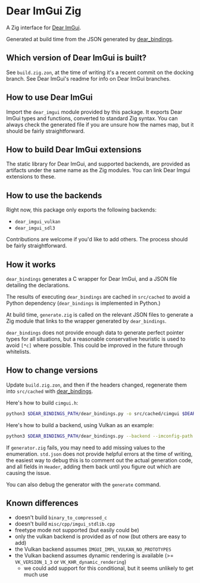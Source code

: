 # Dear ImGui Zig

A Zig interface for [Dear ImGui](https://github.com/ocornut/imgui).

Generated at build time from the JSON generated by [dear_bindings](https://github.com/dearimgui/dear_bindings).

## Which version of Dear ImGui is built?

See `build.zig.zon`, at the time of writing it's a recent commit on the docking branch. See Dear ImGui's readme for info on Dear ImGui branches.

## How to use Dear ImGui

Import the `dear_imgui` module provided by this package. It exports Dear ImGui types and functions, converted to standard Zig syntax. You can always check the generated file if you are unsure how the names map, but it should be fairly straightforward.

## How to build Dear ImGui extensions

The static library for Dear ImGui, and supported backends, are provided as artifacts under the same name as the Zig modules. You can link Dear Imgui extensions to these.

## How to use the backends

Right now, this package only exports the following backends:
* `dear_imgui_vulkan`
* `dear_imgui_sdl3`

Contributions are welcome if you'd like to add others. The process should be fairly straightforward.

## How it works

`dear_bindings` generates a C wrapper for Dear ImGui, and a JSON file detailing the declarations.

The results of executing `dear_bindings` are cached in `src/cached` to avoid a Python dependency
(`dear_bindings` is implemented in Python.)

At build time, `generate.zig` is called on the relevant JSON files to generate a Zig module that links to the wrapper generated by `dear_bindings`.

`dear_bindings` does not provide enough data to generate perfect pointer types for all situations, but a reasonable conservative heuristic is used to avoid `[*c]` where possible. This could be improved in the future through whitelists.

## How to change versions

Update `build.zig.zon`, and then if the headers changed, regenerate them into `src/cached` with [dear_bindings](https://github.com/dearimgui/dear_bindings).

Here's how to build `cimgui.h`:
```sh
python3 $DEAR_BINDINGS_PATH/dear_bindings.py -o src/cached/cimgui $DEAR_IMGUI_PATH/imgui.h
```

Here's how to build a backend, using Vulkan as an example:

```sh
python3 $DEAR_BINDINGS_PATH/dear_bindings.py --backend --imconfig-path $DEAR_IMGUI_PATH/imconfig.h -o src/cached/cimgui_impl_vulkan $DEAR_IMGUI_PATH/backends/imgui_impl_vulkan.h
```

If `generator.zig` fails, you may need to add missing values to the enumeration. `std.json` does not provide helpful errors at the time of writing, the easiest way to debug this is to comment out the actual generation code, and all fields in `Header`, adding them back until you figure out which are causing the issue.

You can also debug the generator with the `generate` command.

## Known differences
* doesn't build `binary_to_compressed_c`
* doesn't build `misc/cpp/imgui_stdlib.cpp`
* freetype mode not supported (but easily could be)
* only the vulkan backend is provided as of now (but others are easy to add)
* the Vulkan backend assumes `IMGUI_IMPL_VULKAN_NO_PROTOTYPES`
* the Vulkan backend assumes dynamic rendering is available (>= `VK_VERSION_1_3` or `VK_KHR_dynamic_rendering`)
    * we could add support for this conditional, but it seems unlikely to get much use
